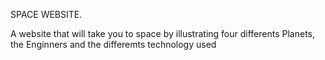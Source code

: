 SPACE WEBSITE.

A website that will take you to space by illustrating four differents Planets, the Enginners and the differemts technology used
